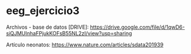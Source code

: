 # eeg_ejercicio3


Archivos - base de datos [DRIVE]: https://drive.google.com/file/d/1qwD6-siQJMUInhaFPjukKOFsB55NL2zI/view?usp=sharing

Artículo neonatos: https://www.nature.com/articles/sdata201939

